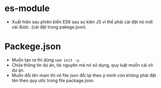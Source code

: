 # es-module

- Xuất hiện sau phiên biển ES6 sau sự kiện JS vì thế phải cài đặt nó mới xài được. (cài đặt trong pakege.json).

# Packege.json

- Muốn tạo ra thì dùng `npm init -y`.
- Chứa thông tin dự án, tài nguyên mà nó sử dụng, quy luật muốn cài vô dư án.
- Muốn đổi tên main thì vô file json đổi lại theo ý mình còn không phải đặt tên theo quy ước trong file package.json.

